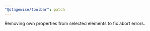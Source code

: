 ```yaml
---
"@stagewise/toolbar": patch
---
```


Removing own properties from selected elements to fix abort errors.
